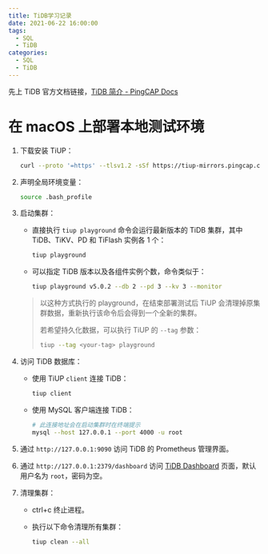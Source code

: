 ```yaml
---
title: TiDB学习记录
date: 2021-06-22 16:00:00
tags:
  - SQL
  - TiDB
categories:
  - SQL
  - TiDB
---
```


先上 TiDB 官方文档链接，[TiDB 简介 - PingCAP Docs](https://docs.pingcap.com/zh/tidb/stable/overview)

<!--more-->

# 在 macOS 上部署本地测试环境

1. 下载安装 TiUP：

   ```bash
   curl --proto '=https' --tlsv1.2 -sSf https://tiup-mirrors.pingcap.com/install.sh | sh
   ```

2. 声明全局环境变量：

   ```bash
   source .bash_profile
   ```

3. 启动集群：

   - 直接执行 `tiup playground` 命令会运行最新版本的 TiDB 集群，其中 TiDB、TiKV、PD 和 TiFlash 实例各 1 个：

     ```bash
     tiup playground
     ```

   - 可以指定 TiDB 版本以及各组件实例个数，命令类似于：

     ```bash
     tiup playground v5.0.2 --db 2 --pd 3 --kv 3 --monitor
     ```

   > 以这种方式执行的 playground，在结束部署测试后 TiUP 会清理掉原集群数据，重新执行该命令后会得到一个全新的集群。
   >
   > 若希望持久化数据，可以执行 TiUP 的 `--tag` 参数：
   >
   > ```bash
   > tiup --tag <your-tag> playground
   > ```

4. 访问 TiDB 数据库：

   - 使用 TiUP `client` 连接 TiDB：

     ```bash
     tiup client
     ```

   - 使用 MySQL 客户端连接 TiDB：

     ```bash
     # 此连接地址会在启动集群时在终端提示
     mysql --host 127.0.0.1 --port 4000 -u root
     ```

5. 通过 `http://127.0.0.1:9090` 访问 TiDB 的 Prometheus 管理界面。

6. 通过 `http://127.0.0.1:2379/dashboard` 访问 [TiDB Dashboard](https://docs.pingcap.com/zh/tidb/stable/dashboard-intro) 页面，默认用户名为 `root`，密码为空。

7. 清理集群：

   - ctrl+c 终止进程。

   - 执行以下命令清理所有集群：

     ```bash
     tiup clean --all
     ```
